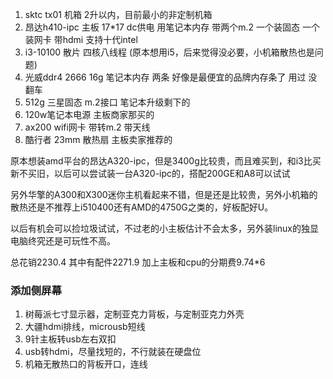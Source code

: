 1. sktc tx01 机箱 2升以内，目前最小的非定制机箱
2. 昂达h410-ipc 主板 17*17 dc供电 用笔记本内存 带两个m.2 一个装固态 一个装网卡 带hdmi 支持十代intel
3. i3-10100 散片 四核八线程 (原本想用i5，后来觉得没必要，小机箱散热也是问题)
4. 光威ddr4 2666 16g 笔记本内存 两条 好像是最便宜的品牌内存条了 用过 没翻车
5. 512g 三星固态 m.2接口 笔记本升级剩下的
6. 120w笔记本电源 主板商家那买的
7. ax200 wifi网卡 带转m.2 带天线
8. 酷行者 23mm 散热扇 主板卖家推荐的


原本想装amd平台的昂达A320-ipc，但是3400g比较贵，而且难买到，和i3比买新不买旧，以后可以尝试装一台A320-ipc的，搭配200GE和A8可以试试

另外华擎的A300和X300迷你主机看起来不错，但是还是比较贵，另外小机箱的散热还是不推荐上i510400还有AMD的4750G之类的，好板配好U。

以后有机会可以捡垃圾试试，不过老的小主板估计不会太多，另外装linux的独显电脑终究还是可玩性不高。


总花销2230.4 其中有配件2271.9 加上主板和cpu的分期费9.74*6



### 添加侧屏幕
1. 树莓派七寸显示器，定制亚克力背板，与定制亚克力外壳
2. 大疆hdmi排线，microusb短线
3. 9针主板转usb左右双扣
4. usb转hdmi，尽量找短的，不行就装在硬盘位
5. 机箱无散热口的背板开口，连线